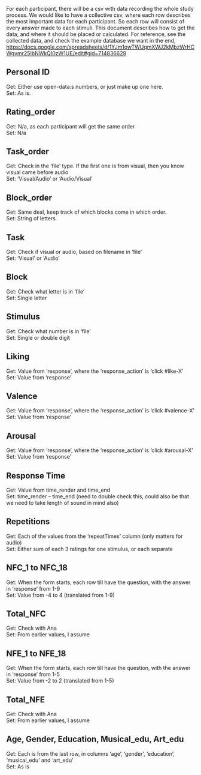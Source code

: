 For each participant, there will be a csv with data recording the whole study process.
We would like to have a collective csv, where each row describes the most important data for each participant. So each row will consist of every answer made to each stimuli.
This document describes how to get the data, and where it should be placed or calculated.
For reference, see the collected data, and check the example database we want in the end, https://docs.google.com/spreadsheets/d/1YJm1owTWUqmXWJ2kMbzWrHCWgvmr25IbNWkQI0zW1UE/edit#gid=714836629
## Personal ID
Get: Either use open-data:s numbers, or just make up one here.\
Set: As is.
## Rating_order
Get: N/a, as each participant will get the same order\
Set: N/a
## Task_order
Get: Check in the ‘file’ type. If the first one is from visual, then you know visual came before audio\
Set: ‘Visual/Audio’ or ‘Audio/Visual’
## Block_order
Get: Same deal, keep track of which blocks come in which order.\
Set: String of letters
## Task
Get: Check if visual or audio, based on filename in ‘file’\
Set: ‘Visual’ or ‘Audio’
## Block
Get: Check what letter is in ‘file’\
Set: Single letter
## Stimulus
Get: Check what number is in ‘file’\
Set: Single or double digit
## Liking
Get: Value from ‘response’, where the ‘response_action’ is ‘click #like-X’\
Set: Value from ‘response’
## Valence
Get: Value from ‘response’, where the ‘response_action’ is ‘click #valence-X’\
Set: Value from ‘response’
## Arousal
Get: Value from ‘response’, where the ‘response_action’ is ‘click #arousal-X’\
Set: Value from ‘response’
## Response Time
Get: Value from time_render and time_end\
Set: time_render – time_end (need to double check this, could also be that we need to take length of sound in mind also)
## Repetitions
Get: Each of the values from the ‘repeatTimes’ column (only matters for audio)\
Set: Either sum of each 3 ratings for one stimulus, or each separate
## NFC_1 to NFC_18
Get: When the form starts, each row till have the question, with the answer in ‘response’ from 1-9\
Set: Value from -4 to 4 (translated from 1-9)
## Total_NFC
Get: Check with Ana\
Set: From earlier values, I assume
## NFE_1 to NFE_18
Get: When the form starts, each row till have the question, with the answer in ‘response’ from 1-5\
Set: Value from -2 to 2 (translated from 1-5)
## Total_NFE
Get: Check with Ana\
Set: From earlier values, I assume
## Age, Gender, Education, Musical_edu, Art_edu
Get: Each is from the last row, in columns ‘age’, ‘gender’, ‘education’, ‘musical_edu’ and ‘art_edu’\
Set: As is
